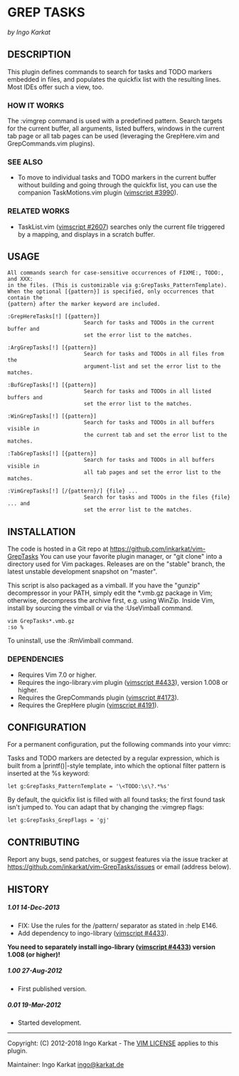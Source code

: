 GREP TASKS
===============================================================================
_by Ingo Karkat_

DESCRIPTION
------------------------------------------------------------------------------

This plugin defines commands to search for tasks and TODO markers embedded in
files, and populates the quickfix list with the resulting lines. Most IDEs
offer such a view, too.

### HOW IT WORKS

The :vimgrep command is used with a predefined pattern. Search targets for
the current buffer, all arguments, listed buffers, windows in the current tab
page or all tab pages can be used (leveraging the GrepHere.vim and
GrepCommands.vim plugins).

### SEE ALSO

- To move to individual tasks and TODO markers in the current buffer without
  building and going through the quickfix list, you can use the companion
  TaskMotions.vim plugin ([vimscript #3990](http://www.vim.org/scripts/script.php?script_id=3990)).

### RELATED WORKS

- TaskList.vim ([vimscript #2607](http://www.vim.org/scripts/script.php?script_id=2607)) searches only the current file triggered by a
  mapping, and displays in a scratch buffer.

USAGE
------------------------------------------------------------------------------

    All commands search for case-sensitive occurrences of FIXME:, TODO:, and XXX:
    in the files. (This is customizable via g:GrepTasks_PatternTemplate).
    When the optional [{pattern}] is specified, only occurrences that contain the
    {pattern} after the marker keyword are included.

    :GrepHereTasks[!] [{pattern}]
                            Search for tasks and TODOs in the current buffer and
                            set the error list to the matches.

    :ArgGrepTasks[!] [{pattern}]
                            Search for tasks and TODOs in all files from the
                            argument-list and set the error list to the matches.

    :BufGrepTasks[!] [{pattern}]
                            Search for tasks and TODOs in all listed buffers and
                            set the error list to the matches.

    :WinGrepTasks[!] [{pattern}]
                            Search for tasks and TODOs in all buffers visible in
                            the current tab and set the error list to the matches.

    :TabGrepTasks[!] [{pattern}]
                            Search for tasks and TODOs in all buffers visible in
                            all tab pages and set the error list to the matches.

    :VimGrepTasks[!] [/{pattern}/] {file} ...
                            Search for tasks and TODOs in the files {file} ... and
                            set the error list to the matches.

INSTALLATION
------------------------------------------------------------------------------

The code is hosted in a Git repo at
    https://github.com/inkarkat/vim-GrepTasks
You can use your favorite plugin manager, or "git clone" into a directory used
for Vim packages. Releases are on the "stable" branch, the latest unstable
development snapshot on "master".

This script is also packaged as a vimball. If you have the "gunzip"
decompressor in your PATH, simply edit the \*.vmb.gz package in Vim; otherwise,
decompress the archive first, e.g. using WinZip. Inside Vim, install by
sourcing the vimball or via the :UseVimball command.

    vim GrepTasks*.vmb.gz
    :so %

To uninstall, use the :RmVimball command.

### DEPENDENCIES

- Requires Vim 7.0 or higher.
- Requires the ingo-library.vim plugin ([vimscript #4433](http://www.vim.org/scripts/script.php?script_id=4433)), version 1.008 or
  higher.
- Requires the GrepCommands plugin ([vimscript #4173](http://www.vim.org/scripts/script.php?script_id=4173)).
- Requires the GrepHere plugin ([vimscript #4191](http://www.vim.org/scripts/script.php?script_id=4191)).

CONFIGURATION
------------------------------------------------------------------------------

For a permanent configuration, put the following commands into your vimrc:

Tasks and TODO markers are detected by a regular expression, which is built
from a |printf()|-style template, into which the optional filter pattern is
inserted at the %s keyword:

    let g:GrepTasks_PatternTemplate = '\<TODO:\s\?.*%s'

By default, the quickfix list is filled with all found tasks; the first found
task isn't jumped to. You can adapt that by changing the :vimgrep flags:

    let g:GrepTasks_GrepFlags = 'gj'

CONTRIBUTING
------------------------------------------------------------------------------

Report any bugs, send patches, or suggest features via the issue tracker at
https://github.com/inkarkat/vim-GrepTasks/issues or email (address below).

HISTORY
------------------------------------------------------------------------------

##### 1.01    14-Dec-2013
- FIX: Use the rules for the /pattern/ separator as stated in :help E146.
- Add dependency to ingo-library ([vimscript #4433](http://www.vim.org/scripts/script.php?script_id=4433)).

__You need to separately
  install ingo-library ([vimscript #4433](http://www.vim.org/scripts/script.php?script_id=4433)) version 1.008 (or higher)!__

##### 1.00    27-Aug-2012
- First published version.

##### 0.01    19-Mar-2012
- Started development.

------------------------------------------------------------------------------
Copyright: (C) 2012-2018 Ingo Karkat -
The [VIM LICENSE](http://vimdoc.sourceforge.net/htmldoc/uganda.html#license) applies to this plugin.

Maintainer:     Ingo Karkat <ingo@karkat.de>

